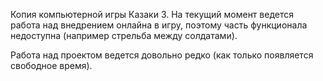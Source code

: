 Копия компьютерной игры Казаки 3. На текущий момент ведется работа над внедрением онлайна в игру, поэтому часть функционала недоступна (например стрельба между солдатами).

Работа над проектом ведется довольно редко (как только появляется свободное время). 
